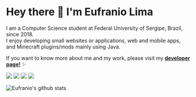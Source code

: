 # Hey there 👋 I'm Eufranio Lima

I am a Computer Science student at Federal University of Sergipe, Brazil, since 2018.<br>
I enjoy developing small websites or applications, web and mobile apps, and Minecraft plugins/mods mainly using Java.

If you want to know more about me and my work, please visit my [**developer page!**](https://eufranio.dev/) ✨

![](https://komarev.com/ghpvc/?username=Eufranio&color=blueviolet)
[![](https://img.shields.io/badge/Discord-Eufranio%232487-7289DA?logo=discord)](https://discord.com/users/160920447452577792)
[![](https://img.shields.io/badge/LinkedIn-Eufranio%20Lima-0077B5?logo=linkedin)](https://www.linkedin.com/in/eufranio-lima-05a5921a4/)
[![](https://img.shields.io/badge/Email-eufraniow@gmail.com-red?logo=gmail)](mailto:eufraniow@gmail.com)

![Eufranio's github stats](https://github-readme-stats.vercel.app/api?username=Eufranio&show_icons=true&theme=radical&include_all_commits=true)